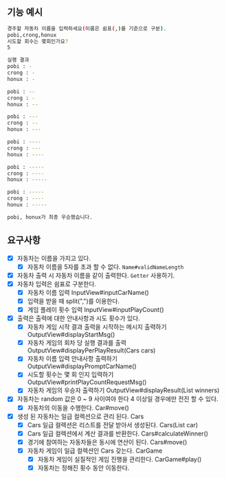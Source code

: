## 기능 예시

```bash
경주할 자동차 이름을 입력하세요(이름은 쉼표(,)를 기준으로 구분).
pobi,crong,honux
시도할 회수는 몇회인가요?
5

실행 결과
pobi : -
crong : -
honux : -

pobi : --
crong : -
honux : --

pobi : ---
crong : --
honux : ---

pobi : ----
crong : ---
honux : ----

pobi : -----
crong : ----
honux : -----

pobi : -----
crong : ----
honux : -----

pobi, honux가 최종 우승했습니다.
```

## 요구사항

- [X] 자동차는 이름을 가지고 있다.
    - [X] 자동차 이름을 5자를 초과 할 수 없다. `Name#validNameLength`
- [X] 자동차 출력 시 자동차 이름을 같이 출력한다. `Getter` 사용하기.
- [X] 자동차 입력은 쉼표로 구분한다.
    - [X] 자동차 이름 입력 InputView#inputCarName()
    - [X] 입력을 받을 때 split(",")를 이용한다.
    - [X] 게임 플레이 횟수 입력 InputView#inputPlayCount()
- [X] 출력은 출력에 대한 안내사항과 시도 횟수가 있다.
    - [X] 자동차 게임 시작 결과 출력을 시작하는 메시지 출력하기 OutputView#displayStartMsg()
    - [X] 자동차 게임의 회차 당 실행 결과를 출력 OutputView#displayPerPlayResult(Cars cars)
    - [X] 자동차 이름 입력 안내사항 출력하기 OutputView#displayPromptCarName()
    - [X] 시도할 횟수는 몇 회 인지 입력하기 OutputView#printPlayCountRequestMsg()
    - [X] 자동차 게임의 우승자 출력하기 OutputView#displayResult(List<Car> winners)
- [X] 자동차는 random 값은 0 ~ 9 사이여야 한다 4 이상일 경우에만 전진 할 수 있다.
    - [X] 자동차의 이동을 수행한다. Car#move()
- [X] 생성 된 자동차는 일급 컬렉션으로 관리 된다. Cars
    - [X] Cars 일급 컬렉션은 리스트를 전달 받아서 생성된다. Cars(List<Car> car)
    - [X] Cars 일급 컬렉션에서 계산 결과를 반환한다. Cars#calculateWinner()
    - [X] 경기에 참여하는 자동차들은 동시에 연산이 된다. Cars#move()
    - [X] 자동차 게임이 일급 컬렉션인 Cars 갖는다. CarGame
        - [X] 자동차 게임이 실질적인 게임 진행을 관리한다. CarGame#play()
        - [X] 자동차는 정해진 횟수 동안 이동한다.